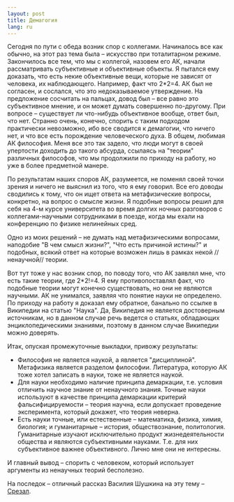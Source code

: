 ```yaml
---
layout: post
title: Демагогия 
lang: ru
---
```


Сегодня по пути с обеда возник спор с коллегами. Начиналось все как обычно, на этот раз тема была – искусство при тоталитарном режиме. Закончилось все тем, что мы с коллегой, назовем его АК, начали рассматривать субъективные и объективные объекты. Я пытался ему доказать, что есть некие объективные вещи, которые не зависят от человека, их наблюдающего. Например, факт что 2*2=4. АК был не согласен, и сослался, что это недоказываемое утверждение. На предложение сосчитать на пальцах, довод был – все равно это субъективное мнение, и он может думать совершенно по-другому. При вопросе – существует ли что-нибудь объективное вообще, ответ был, что нет. Странно очень, конечно, спорить с таким подходом практически невозможно, ибо все сводится к демагогии, что ничего нет, и что все есть порождение человеческого духа. В общем, любимая АК философия. Меня все это так задело, что люди могут в своей упертости доходить до такого абсурда, ссылаясь на "теории" различных философов, что мы продолжили по приходу на работу, но уже в более предметной манере.

По результатам наших споров АК, разумеется, не поменял своей точки зрения и ничего не выяснил из того, что я ему говорил. Все его доводы сводились к тому, что он ищет ответа на метафизические вопросы, конкретно, на вопрос о смысле жизни. Я подобные вопросы решил для себя на 4-м курсе университета во время долгих ночных разговоров с коллегами-научными сотрудниками в поезде, когда мы ехали на конференцию по физике нелинейных сред.

Одно из моих решений – не думать над метафизическими вопросами, наподобие "В чем смысл жизни?", "Что есть причиной истины?" и подобных, всякий ответ на которые возможен лишь в рамках некой //ненаучной// теории.

Вот тут тоже у нас возник спор, по поводу того, что АК заявлял мне, что есть такие теории, где 2*2!=4. Я ему противопоставлял факт, что подобные теории могут конечно существовать, но они не являются научными. АК не унимался, заявляя что понятие науки не определено. По приходу на работу я доказал ему обратное, банально по ссылке в Википедии на статью "Наука". Да, Википедия не является достоверным источникам, но в данном случае речь ведется о статьях, обладающих энциклопедическими знаниями, поэтому в данном случае Википедии можно доверять.

Итак, опуская промежуточные выкладки, привожу результаты:

* Философия не является наукой, а является "дисциплиной". Метафизика является разделом философии. Литература, которую АК тоже хотел записать в науки, тоже не является наукой.
* Для науки необходимо наличие принципа демаркации, т.е. условия отличить научное знание от ненаучного знания. Точные науки используют в качестве принципа демаркации критерий фальсифицируемости – теория научна, если допускает проведение эксперимента, который докажет, что теория неверна.
* Есть науки точные, или естественные – математика, физика, химия, биология; и гуманитарные – история, обществознание, политология. Гуманитарные изучают исключительно продукт жизнедеятельности общества и являются субъективными науками. Т.е. для них субъективное важнее объективного. Лично мне они не интересны.

И главный вывод – спорить с человеком, который использует аргументы из ненаучных теорий бесполезно.

На последок – отличный рассказ Василия Шушкина на эту тему – [Срезал](www.lib.ru/SHUKSHIN/srezal.txt).
